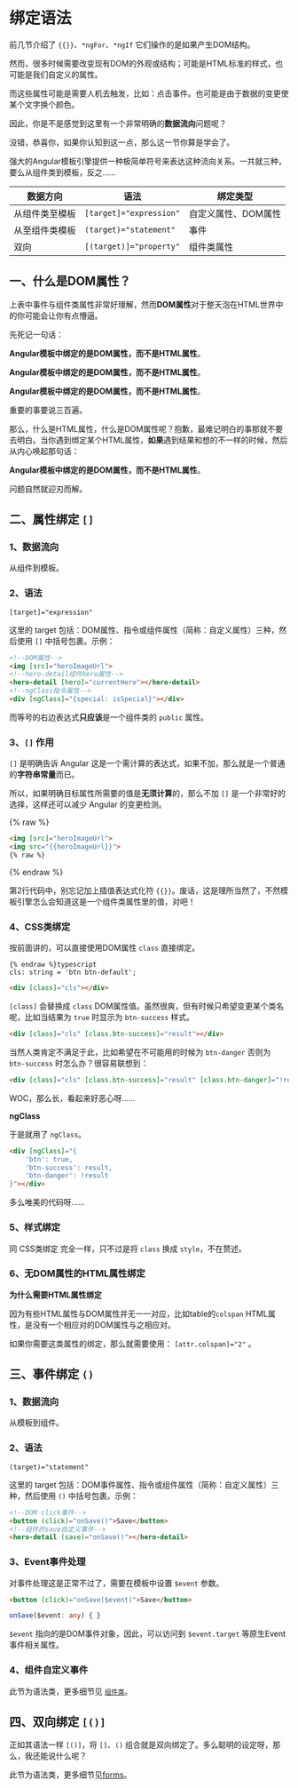# 绑定语法

前几节介绍了 `{{}}`、`*ngFor`、`*ngIf` 它们操作的是如果产生DOM结构。

然而，很多时候需要改变现有DOM的外观或结构；可能是HTML标准的样式，也可能是我们自定义的属性。

而这些属性可能是需要人机去触发，比如：点击事件。也可能是由于数据的变更使某个文字换个颜色。

因此，你是不是感觉到这里有一个非常明确的**数据流向**问题呢？

没错，恭喜你，如果你认知到这一点，那么这一节你算是学会了。

强大的Angular模板引擎提供一种极简单符号来表达这种流向关系。一共就三种，要么从组件类到模板，反之……

| 数据方向 | 语法 | 绑定类型 |
| ------- | --- | ------- |
| 从组件类至模板 | `[target]="expression"` | 自定义属性、DOM属性 |
| 从至组件类模板 | `(target)="statement"` | 事件 |
| 双向 | `[(target)]="property"` | 组件类属性 |


## 一、什么是DOM属性？

上表中事件与组件类属性非常好理解，然而**DOM属性**对于整天泡在HTML世界中的你可能会让你有点懵逼。

先死记一句话：

**Angular模板中绑定的是DOM属性，而不是HTML属性**。

**Angular模板中绑定的是DOM属性，而不是HTML属性**。

**Angular模板中绑定的是DOM属性，而不是HTML属性**。

重要的事要说三百遍。

那么，什么是HTML属性，什么是DOM属性呢？抱歉，最难记明白的事那就不要去明白。当你遇到绑定某个HTML属性，**如果**遇到结果和想的不一样的时候，然后从内心唤起那句话：

**Angular模板中绑定的是DOM属性，而不是HTML属性**。

问题自然就迎刃而解。

## 二、属性绑定 `[]`

### 1、数据流向

从组件到模板。

### 2、语法

```
[target]="expression"
```

这里的 target 包括：DOM属性、指令或组件属性（简称：自定义属性）三种，然后使用 `[]` 中括号包裹。示例：

```html
<!--DOM属性-->
<img [src]="heroImageUrl">
<!--hero-detail组件hero属性-->
<hero-detail [hero]="currentHero"></hero-detail>
<!--ngClass指令属性-->
<div [ngClass]="{special: isSpecial}"></div>
```

而等号的右边表达式**只应该**是一个组件类的 `public` 属性。

### 3、`[]` 作用

`[]` 是明确告诉 Angular 这是一个需计算的表达式，如果不加，那么就是一个普通的**字符串常量**而已。

所以，如果明确目标属性所需要的值是**无须计算**的，那么不加 `[]` 是一个非常好的选择，这样还可以减少 Angular 的变更检测。

{% raw %}
 ```html
<img [src]="heroImageUrl">
<img src="{{heroImageUrl}}">
{% raw %}
 ``` 
{% endraw %}

第2行代码中，别忘记加上插值表达式化符 `{{}}`。废话，这是理所当然了，不然模板引擎怎么会知道这是一个组件类属性里的值，对吧！

### 4、CSS类绑定

按前面讲的，可以直接使用DOM属性 `class` 直接绑定。

``` 
{% endraw %}typescript
cls: string = 'btn btn-default';
```

```html
<div [class]="cls"></div>
```

`[class]` 会替换成 `class` DOM属性值。虽然很爽，但有时候只希望变更某个类名呢，比如当结果为 `true` 时显示为 `btn-success` 样式。

```html
<div [class]="cls" [class.btn-success]="result"></div>
```

当然人类肯定不满足于此，比如希望在不可能用的时候为 `btn-danger` 否则为 `btn-success` 时怎么办？很容易联想到：

```html
<div [class]="cls" [class.btn-success]="result" [class.btn-danger]="!result"></div>
```

WOC，那么长，看起来好恶心呀……

**ngClass**

于是就用了 `ngClass`。

```html
<div [ngClass]="{
    'btn': true,
    'btn-success': result,
    'btn-danger': !result
}"></div>
```

多么唯美的代码呀……

### 5、样式绑定

同 CSS类绑定 完全一样，只不过是将 `class` 换成 `style`，不在赘述。

### 6、无DOM属性的HTML属性绑定

**为什么需要HTML属性绑定**

因为有些HTML属性与DOM属性并无一一对应，比如table的`colspan` HTML属性，是没有一个相应对的DOM属性与之相应对。

如果你需要这类属性的绑定，那么就需要使用： `[attr.colspan]="2"` 。

## 三、事件绑定 `()`

### 1、数据流向

从模板到组件。

### 2、语法

```
(target)="statement"
```

这里的 target 包括：DOM事件属性、指令或组件属性（简称：自定义属性）三种，然后使用 `()` 中括号包裹。示例：

```html
<!--DOM click事件-->
<button (click)="onSave()">Save</button>
<!--组件的save自定义事件-->
<hero-detail (save)="onSave()"></hero-detail>
```

### 3、Event事件处理

对事件处理这是正常不过了，需要在模板中设置 `$event` 参数。

```html
<button (click)="onSave($event)">Save</button>
```

```typescript
onSave($event: any) { }
```

`$event` 指向的是DOM事件对象，因此，可以访问到 `$event.target` 等原生Event事件相关属性。

### 4、组件自定义事件

此节为语法类，更多细节见 [`组件类`](../class.md)。

## 四、双向绑定 `[()]`

正如其语法一样 `[()]`，将 `[]`、`()` 组合就是双向绑定了。多么聪明的设定呀，那么，我还能说什么呢？

此节为语法类，更多细节见[forms](../../forms/README.md)。